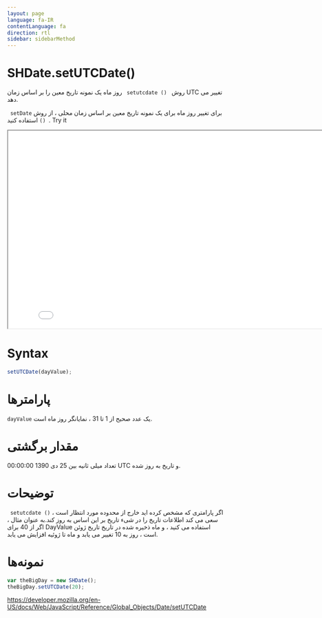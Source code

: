 ```yaml
---
layout: page
language: fa-IR
contentLanguage: fa
direction: rtl
sidebar: sidebarMethod
---
```


# SHDate.setUTCDate()

روش <code dir = "ltr"> setutcdate () </code> روز ماه یک نمونه تاریخ معین را بر اساس زمان UTC تغییر می دهد.

برای تغییر روز ماه برای یک نمونه تاریخ معین بر اساس زمان محلی ، از روش <code dir = "ltr"> setDate () </code> استفاده کنید.
Try it

<iframe style="width: 830px; height: 460px;" src="/SHDateTime-js/examples/live.html?function=setUTCDate" title="MDN Web Docs Interactive Example" loading="lazy"></iframe>
<br/>

# Syntax

```js
setUTCDate(dayValue);
```

# پارامترها

<code dir="ltr">dayValue</code>
یک عدد صحیح از 1 تا 31 ، نمایانگر روز ماه است.

# مقدار برگشتی

تعداد میلی ثانیه بین 25 دی 1390 00:00:00 UTC و تاریخ به روز شده.

# توضیحات

اگر پارامتری که مشخص کرده اید خارج از محدوده مورد انتظار است ، <code dir = "ltr"> setutcdate () </code> سعی می کند اطلاعات تاریخ را در شیء تاریخ بر این اساس به روز کند.به عنوان مثال ، اگر از 40 برای DayValue استفاده می کنید ، و ماه ذخیره شده در تاریخ تاریخ ژوئن است ، روز به 10 تغییر می یابد و ماه تا ژوئیه افزایش می یابد.

# نمونه‌ها

```js
var theBigDay = new SHDate();
theBigDay.setUTCDate(20);
```

https://developer.mozilla.org/en-US/docs/Web/JavaScript/Reference/Global_Objects/Date/setUTCDate

